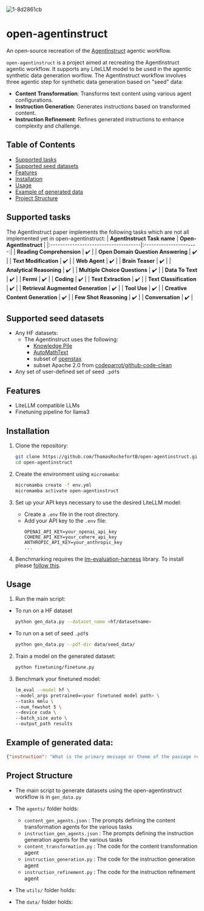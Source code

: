 ![1-8d2861cb](https://github.com/user-attachments/assets/2717bf2a-8f6a-4043-9538-8b832118798c)
# open-agentinstruct

An open-source recreation of the [AgentInstruct](https://arxiv.org/pdf/2407.03502v1) agentic workflow.

`open-agentinstruct` is a project aimed at recreating the AgentInstruct agentic workflow. It supports any LiteLLM model to be used in the agentic synthetic data generation worflow. The AgentInstruct workflow involves three agentic step for synthetic data generation based on "seed" data:
- **Content Transformation**: Transforms text content using various agent configurations.
- **Instruction Generation**: Generates instructions based on transformed content.
- **Instruction Refinement**: Refines generated instructions to enhance complexity and challenge.

## Table of Contents
- [Supported tasks](#supported-tasks)
- [Supported seed datasets](#supported-seed-datasets)
- [Features](#features)
- [Installation](#installation)
- [Usage](#usage)
- [Example of generated data](#example-of-generated-data)
- [Project Structure](#project-structure)

## Supported tasks
The AgentInstruct paper implements the following tasks which are not all implemented yet in open-agentinstruct:
| **AgentInstruct Task name**           | **Open-AgentInstruct** |
|:-------------------------------------|:----------------------:|
| **Reading Comprehension**             | :heavy_check_mark:     |
| **Open Domain Question Answering**    | :heavy_check_mark:     |
| **Text Modification**                 | :heavy_check_mark:     |
| **Web Agent**                         | :heavy_check_mark:     |
| **Brain Teaser**                      | :heavy_check_mark:     |
| **Analytical Reasoning**              | :heavy_check_mark:     |
| **Multiple Choice Questions**         | :heavy_check_mark:     |
| **Data To Text**                      | :heavy_check_mark:     |
| **Fermi**                             | :heavy_check_mark:     |
| **Coding**                            | :heavy_check_mark:     |
| **Text Extraction**                   | :heavy_check_mark:     |
| **Text Classification**               | :heavy_check_mark:     |
| **Retrieval Augmented Generation**    | :heavy_check_mark:     |
| **Tool Use**                          | :heavy_check_mark:     |
| **Creative Content Generation**       | :heavy_check_mark:     |
| **Few Shot Reasoning**                | :heavy_check_mark:     |
| **Conversation**                      | :heavy_check_mark:     |

<!-- What benchmarks will evaluate these:
- [MMLU](https://huggingface.co/datasets/cais/mmlu) (Multiple choice questions)
- [DROP](https://huggingface.co/datasets/ucinlp/drop) (Reading comprehension) -->

## Supported seed datasets
- Any HF datasets:
    - The AgentInstruct uses the following:
        - [Knowledge Pile](https://huggingface.co/datasets/Query-of-CC/Knowledge_Pile)
        - [AutoMathText](https://huggingface.co/datasets/math-ai/AutoMathText)
        - subset of [openstax](https://huggingface.co/datasets/crumb/openstax-text)
        - subset Apache 2.0 from [codeparrot/github-code-clean](https://huggingface.co/datasets/codeparrot/github-code-clean)
- Any set of user-defined set of seed `.pdf`s




<!-- ### Which model will we support?
The paper uses Mistral-7b and compares to Mistral-7b instruct. To limit the hardware requirements at the start, we will use:

-  [Llama-3.2-1B](https://huggingface.co/meta-llama/Llama-3.2-1B) and compare to its [instruct version](https://huggingface.co/meta-llama/Llama-3.2-1B-Instruct) -->

<!-- ### Current results:
| **Benchmark** | **# shots** |     **Metric**     | **LLama 3.2 1B** | **Llama 3.2 1B-Instruct** | **Llama 3.2 3B** | **OpenOrca3** |
|:-------------:|:-----------:|:------------------:|:----------------:|:-------------------------:|:----------------:|:-------------:|
|      MMLU     |      5      | macro_avg/acc_char |       32.2       |            49.3           |       58.0       |               |
|      DROP     |      3      |         f1         |       28.0       |            N/A            |       45.2       |               |

 -->



## Features
- LiteLLM compatible LLMs
- Finetuning pipeline for llama3 

## Installation

1. Clone the repository:
    ```sh
    git clone https://github.com/ThomasRochefortB/open-agentinstruct.git
    cd open-agentinstruct
    ```

2. Create the environment using `micromamba`:
    ```sh
    micromamba create -f env.yml
    micromamba activate open-agentinstruct
    ```

3. Set up your API keys necessary to use the desired LiteLLM model:
    - Create a `.env` file in the root directory.
    - Add your API key to the `.env` file:
        ```
        OPENAI_API_KEY=your_openai_api_key
        COHERE_API_KEY=your_cohere_api_key
        ANTHROPIC_API_KEY=your_anthropic_key
        ...
        ```
4. Benchmarking requires the [lm-evaluation-harness](https://github.com/EleutherAI/lm-evaluation-harness) library. To install please [follow this](https://github.com/EleutherAI/lm-evaluation-harness?tab=readme-ov-file#install).

## Usage

1. Run the main script:
- To run on a HF dataset
    ```sh
    python gen_data.py --dataset_name <hf/datasetname>
    ```
- To run on a set of seed `.pdf`s
    ```sh
    python gen_data.py --pdf-dir data/seed_data/
    ```
2. Train a model on the generated dataset:
    ```sh
    python finetuning/finetune.py 
    ```
3. Benchmark your finetuned model:
    ```sh
   lm_eval --model hf \
    --model_args pretrained=<your finetuned model path> \
    --tasks mmlu \
    --num_fewshot 5 \
    --device cuda \
    --batch_size auto \
    --output_path results
    ```

## Example of generated data:
```json
{"instruction": "What is the primary message or theme of the passage regarding the immune system?", "answer": "The primary message of the passage is that the immune system, while important for protecting the body from diseases, has significant limitations and challenges. It highlights the difficulties in vaccine development, the potential for the immune system to fail in recognizing pathogens, and the negative outcomes associated with immune responses, suggesting that its effectiveness may not be as reliable as previously portrayed.", "context": "The immune system is a complex network that, while essential for protecting the body from infections and diseases, also has notable limitations and challenges. Its ability to respond to a wide range of pathogens is not always effective, as evidenced by the ongoing difficulties in developing vaccines for certain diseases, such as HIV and malaria. These challenges highlight that the immune system, despite its intended role as a defender of health, can sometimes fail to recognize harmful invaders or may overreact, leading to autoimmune diseases and allergies. \nMoreover, while advancements in immunology have been made, the progress is often slow and fraught with setbacks. The hygiene hypothesis, which suggests that exposure to various environmental factors can positively influence immune development, remains a topic of debate, raising questions about its universal applicability. In transplantation, the immune system's role is equally complex; while immunosuppressive therapies have improved transplant success rates, they also illustrate the immune system's struggle to accept necessary foreign elements, such as transplanted organs, which can lead to rejection.\nIn conclusion, while the immune system is a crucial component of our health, its limitations and the challenges it faces cannot be overlooked. Ongoing research is essential, but many questions remain unanswered, suggesting that the immune system's capabilities may not be as reliable as once thought. By critically examining the immune system's weaknesses, we can better understand the need for effective treatments and interventions that address its shortcomings.", "agent": "Refinement Round 2, Goal 2"}

```
## Project Structure

- The main script to generate datasets using the open-agentinstruct workflow is in `gen_data.py`

- The `agents/` folder holds: 
    - `content_gen_agents.json` : The prompts defining the content transformation agents for the various tasks
    - `instruction_gen_agents.json` : The prompts defining the instruction generation agents for the various tasks
    - `content_transformation.py` : The code for the content transformation agent 
    - `instruction_generation.py` : The code for the instruction generation agent
    - `instruction_refinement.py` : The code for the instruction refinement agent

- The `utils/` folder holds:

- The `data/` folder holds:
